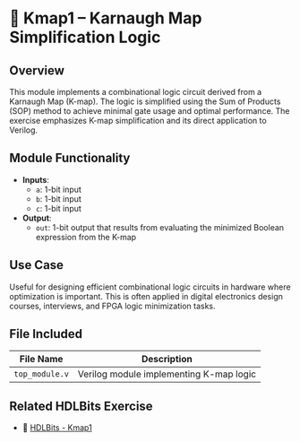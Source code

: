 # 🔲 Kmap1 – Karnaugh Map Simplification Logic

## Overview
This module implements a combinational logic circuit derived from a Karnaugh Map (K-map). The logic is simplified using the Sum of Products (SOP) method to achieve minimal gate usage and optimal performance. The exercise emphasizes K-map simplification and its direct application to Verilog.

## Module Functionality
- **Inputs**:  
  - `a`: 1-bit input  
  - `b`: 1-bit input  
  - `c`: 1-bit input  
- **Output**:  
  - `out`: 1-bit output that results from evaluating the minimized Boolean expression from the K-map

## Use Case
Useful for designing efficient combinational logic circuits in hardware where optimization is important. This is often applied in digital electronics design courses, interviews, and FPGA logic minimization tasks.

## File Included

| File Name     | Description                                |
|---------------|--------------------------------------------|
| `top_module.v`| Verilog module implementing K-map logic    |

## Related HDLBits Exercise
- 🔗 [HDLBits - Kmap1](https://hdlbits.01xz.net/wiki/Kmap1)

